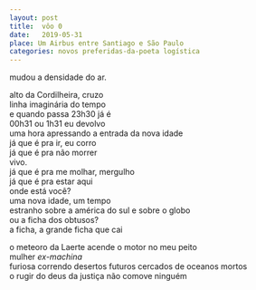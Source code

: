 ```yaml
---
layout: post
title:  vôo 0
date:   2019-05-31
place: Um Airbus entre Santiago e São Paulo
categories: novos preferidas-da-poeta logística
---
```


mudou a densidade do ar.  
<!--more-->
alto da Cordilheira, cruzo  
linha imaginária do tempo  
e quando passa 23h30 já é  
00h31 ou 1h31 eu devolvo  
uma hora apressando a entrada da nova idade  
já que é pra ir, eu corro  
já que é pra não morrer  
vivo.  
já que é pra me molhar, mergulho  
já que é pra estar aqui  
onde está você?  
uma nova idade, um tempo  
estranho sobre a américa do sul e sobre o globo  
ou a ficha dos obtusos?  
a ficha, a grande ficha que cai  

o meteoro da Laerte acende o motor no meu peito  
mulher *ex-machina*  
furiosa correndo desertos futuros cercados de oceanos mortos  
o rugir do deus da justiça não comove ninguém  
